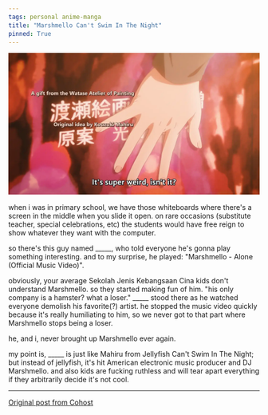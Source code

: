 ```yaml
---
tags: personal anime-manga
title: "Marshmello Can't Swim In The Night"
pinned: True
---
```


![Mahiru covering up her own name in her graffiti, as her friends make fun of it](/assets/images/post-images/mahiru.webp)

when i was in primary school, we have those whiteboards where there's a screen in the middle when you slide it open. on rare occasions (substitute teacher, special celebrations, etc) the students would have free reign to show whatever they want with the computer.

so there's this guy named _____, who told everyone he's gonna play something interesting. and to my surprise, he played: "Marshmello - Alone (Official Music Video)".

obviously, your average Sekolah Jenis Kebangsaan Cina kids don't understand Marshmello. so they started making fun of him. "his only company is a hamster? what a loser." _____ stood there as he watched everyone demolish his favorite(?) artist. he stopped the music video quickly because it's really humiliating to him, so we never got to that part where Marshmello stops being a loser.

he, and i, never brought up Marshmello ever again.

my point is, _____ is just like Mahiru from Jellyfish Can't Swim In The Night; but instead of jellyfish, it's hit American electronic music producer and DJ Marshmello. and also kids are fucking ruthless and will tear apart everything if they arbitrarily decide it's not cool.

---

[Original post from Cohost](https://cohost.org/meow-d/post/5725139-when-i-was-in-primar)
